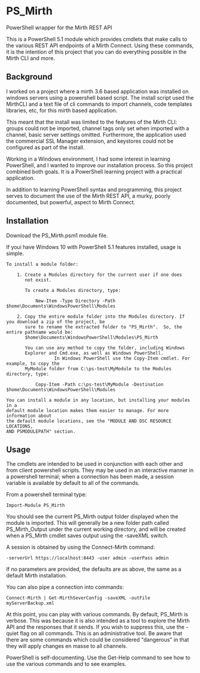 # PS_Mirth
PowerShell wrapper for the Mirth REST API

This is a PowerShell 5.1 module which provides cmdlets that make calls to the various REST API endpoints of a Mirth Connect.
Using these commands, it is the intention of this project that you can do everything possible in the Mirth CLI and more.

Background
----------

I worked on a project where a mirth 3.6 based application was installed on windows servers using a powershell based script.  The install script used the MirthCLI and a text file of cli commands to import channels, code templates libraries, etc, for this mirth based application.  

This meant that the install was limited to the features of the Mirth CLI:  groups could not be imported, channel tags only set when imported with a channel, basic server settings omitted.  Furthermore, the application used the commercial SSL Manager extension, and keystores could not be configured as part of the install.

Working in a Windows environment, I had some interest in learning PowerShell, and I wanted to improve our installation process.  So this project combined both goals.  It is a PowerShell learning project with a practical application.

In addition to learning PowerShell syntax and programming, this project serves to document the use of the Mirth REST API, a murky, poorly documented, but powerful, aspect to Mirth Connect.

Installation
-------------
Download the PS_Mirth.psm1 module file.

If youi have Windows 10 with PowerShell 5.1 features installed, usage is simple.  

    To install a module folder:

        1. Create a Modules directory for the current user if one does
           not exist.

           To create a Modules directory, type:

               New-Item -Type Directory -Path $home\Documents\WindowsPowerShell\Modules

        2. Copy the entire module folder into the Modules directory. If you download a zip of the project, be 
           sure to rename the extracted folder to "PS_Mirth".  So, the entire pathname would be:
           $home\Documents\WindowsPowerShell\Modules\PS_Mirth

           You can use any method to copy the folder, including Windows
           Explorer and Cmd.exe, as well as Windows PowerShell.
                      In Windows PowerShell use the Copy-Item cmdlet. For example, to copy the
           MyModule folder from C:\ps-test\MyModule to the Modules directory, type:

               Copy-Item -Path c:\ps-test\MyModule -Destination $home\Documents\WindowsPowerShell\Modules

    You can install a module in any location, but installing your modules in a
    default module location makes them easier to manage. For more information about
    the default module locations, see the "MODULE AND DSC RESOURCE LOCATIONS,
    AND PSMODULEPATH" section.
           
Usage
-------------
The cmdlets are intended to be used in conjunction with each other and from client powershell scripts.  They may be used in an interactive manner in a powershell terminal;  when a connection has been made, a session variable is available by default to all of the commands.

From a powershell terminal type:  

    Import-Module PS_Mirth
    
You should see the current PS_Mirth output folder displayed when the module is imported.  This will generally be a new folder path called PS_Mirth_Output under the current working directory, and will be created when a PS_Mirth cmdlet saves output using the -saveXML switch.

A session is obtained by using the Connect-Mirth command:

    -serverUrl https://localhost:8443 -user admin -userPass admin
    
If no parameters are provided, the defaults are as above, the same as a default Mirth installation.

You can also pipe a connection into commands:

    Connect-Mirth | Get-MirthSeverConfig -saveXML -outFile myServerBackup.xml 
    
 At this point, you can play with various commands.  By default, PS_Mirth is verbose.  This was because it is also intended as a tool to explore the Mirth API and the responses that it sends. If you wish to suppress this, use the -quiet flag on all commands.  This is an administrative tool.  Be aware that there are some commands which could be considered "dangerous" in that they will apply changes en masse to all channels. 
 
 PowerShell is self-documenting.  Use the Get-Help command to see how to use the various commands and to see examples.
 
 
